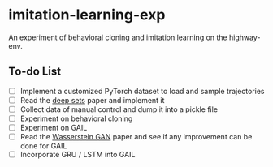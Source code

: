 # imitation-learning-exp

An experiment of behavioral cloning and imitation learning on the highway-env.

## To-do List

- [ ] Implement a customized PyTorch dataset to load and sample trajectories
- [ ] Read the [deep sets](https://arxiv.org/pdf/1703.06114.pdf) paper and implement it
- [ ] Collect data of manual control and dump it into a pickle file
- [ ] Experiment on behavioral cloning
- [ ] Experiment on GAIL
- [ ] Read the [Wasserstein GAN](https://arxiv.org/pdf/1701.07875.pdf) paper and see if any improvement can be done for GAIL
- [ ] Incorporate GRU / LSTM into GAIL
